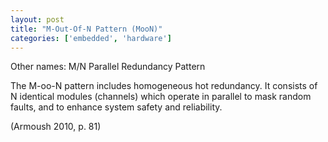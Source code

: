 ```yaml
---
layout: post
title: "M-Out-Of-N Pattern (MooN)"
categories: ['embedded', 'hardware']
---
```


Other names: M/N Parallel Redundancy Pattern

The M-oo-N pattern includes homogeneous hot redundancy. It consists of N identical modules (channels) which operate in parallel
to mask random faults, and to enhance system safety and reliability.

(Armoush 2010, p. 81)